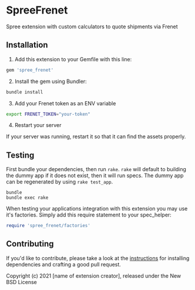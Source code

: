 # SpreeFrenet

Spree extension with custom calculators to quote shipments via Frenet

## Installation

1. Add this extension to your Gemfile with this line:
  ```ruby
  gem 'spree_frenet'
  ```

2. Install the gem using Bundler:
  ```ruby
  bundle install
  ```

3. Add your Frenet token as an ENV variable
  ```sh
  export FRENET_TOKEN="your-token"
  ```

<!-- 3. Copy & run migrations
  ```ruby
  bundle exec rails g spree_frenet:install
  ``` -->

4. Restart your server

  If your server was running, restart it so that it can find the assets properly.

## Testing

First bundle your dependencies, then run `rake`. `rake` will default to building the dummy app if it does not exist, then it will run specs. The dummy app can be regenerated by using `rake test_app`.

```shell
bundle
bundle exec rake
```

When testing your applications integration with this extension you may use it's factories.
Simply add this require statement to your spec_helper:

```ruby
require 'spree_frenet/factories'
```


## Contributing

If you'd like to contribute, please take a look at the
[instructions](CONTRIBUTING.md) for installing dependencies and crafting a good
pull request.

Copyright (c) 2021 [name of extension creator], released under the New BSD License
